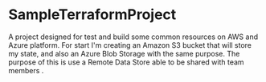 # SampleTerraformProject

A project designed for test and build some common resources on AWS and Azure platform. For start I'm creating an Amazon S3 bucket that will store my state, and also an Azure Blob Storage with the same purpose. The purpose of this is use a Remote Data Store able to be shared with team members .
